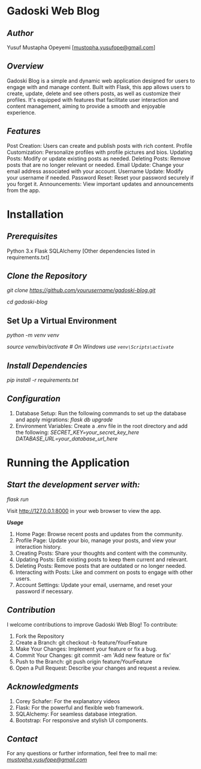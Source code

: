 # **Gadoski Web Blog**

## ***Author***

Yusuf Mustapha Opeyemi [mustopha.yusufope@gmail.com]

## ***Overview***

Gadoski Blog is a simple and dynamic web application designed for users to engage with and manage content. Built with Flask, this app allows users to create, update, delete and see others posts, as well as customize their profiles. It's equipped with features that facilitate user interaction and content management, aiming to provide a smooth and enjoyable experience.

## ***Features***

Post Creation: Users can create and publish posts with rich content.
Profile Customization: Personalize profiles with profile pictures and bios.
Updating Posts: Modify or update existing posts as needed.
Deleting Posts: Remove posts that are no longer relevant or needed.
Email Update: Change your email address associated with your account.
Username Update: Modify your username if needed.
Password Reset: Reset your password securely if you forget it.
Announcements: View important updates and announcements from the app.

# **Installation**

## ***Prerequisites***

Python 3.x
Flask
SQLAlchemy
[Other dependencies listed in requirements.txt]

## ***Clone the Repository***

*git clone https://github.com/yourusername/gadoski-blog.git*

*cd gadoski-blog*

## **Set Up a Virtual Environment**

*python -m venv venv*

*source venv/bin/activate  # On Windows use `venv\Scripts\activate`*

## ***Install Dependencies***

*pip install -r requirements.txt*

## ***Configuration***
1. Database Setup: Run the following commands to set up the database and apply migrations:
*flask db upgrade*
2. Environment Variables: Create a .env file in the root directory and add the following:
*SECRET_KEY=your_secret_key_here*
*DATABASE_URL=your_database_url_here*

# **Running the Application**

## ***Start the development server with:***

*flask run*

Visit http://127.0.0.1:8000 in your web browser to view the app.

***Usage***
1. Home Page: Browse recent posts and updates from the community.
2. Profile Page: Update your bio, manage your posts, and view your interaction history.
3. Creating Posts: Share your thoughts and content with the community.
4. Updating Posts: Edit existing posts to keep them current and relevant.
5. Deleting Posts: Remove posts that are outdated or no longer needed.
6. Interacting with Posts: Like and comment on posts to engage with other users.
7. Account Settings: Update your email, username, and reset your password if necessary.

## ***Contribution***

I welcome contributions to improve Gadoski Web Blog! To contribute:

1. Fork the Repository
2. Create a Branch: git checkout -b feature/YourFeature
3. Make Your Changes: Implement your feature or fix a bug.
4. Commit Your Changes: git commit -am 'Add new feature or fix'
5. Push to the Branch: git push origin feature/YourFeature
6. Open a Pull Request: Describe your changes and request a review.

## ***Acknowledgments***

1. Corey Schafer: For the explanatory videos
2. Flask: For the powerful and flexible web framework.
3. SQLAlchemy: For seamless database integration.
4. Bootstrap: For responsive and stylish UI components.

## ***Contact***

For any questions or further information, feel free to mail me: *mustopha.yusufope@gmail.com*